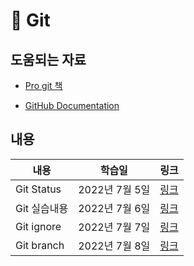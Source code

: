# 🎉 Git

## 도움되는 자료

* [Pro git 책](https://git-scm.com/book/ko/v2)

* [GitHub Documentation](https://docs.github.com/en)

## 내용

| 내용         | 학습일         | 링크                    |
| ------------ | -------------- | ----------------------- |
| Git Status   | 2022년 7월 5일 | [링크](./Git_Status.md) |
| Git 실습내용 | 2022년 7월 6일 |                         [링크](./0706.md)|
| Git ignore | 2022년 7월 7일 | [링크](./git_ignore.md) |
| Git branch | 2022년 7월 8일 | [링크](./git_branch.md) |
